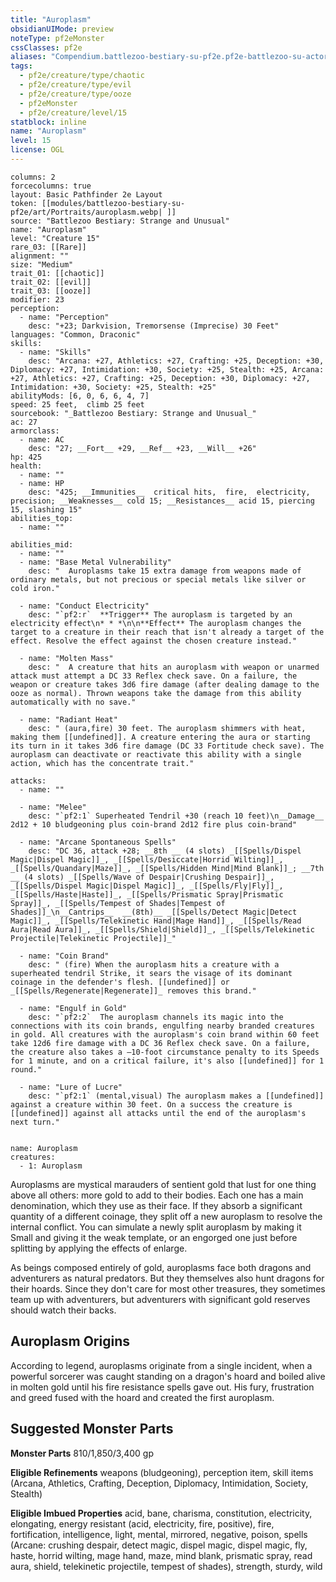 ```yaml
---
title: "Auroplasm"
obsidianUIMode: preview
noteType: pf2eMonster
cssClasses: pf2e
aliases: "Compendium.battlezoo-bestiary-su-pf2e.pf2e-battlezoo-su-actors.Actor.wpitO1OFPbyy5OWm" 
tags:
  - pf2e/creature/type/chaotic
  - pf2e/creature/type/evil
  - pf2e/creature/type/ooze
  - pf2eMonster
  - pf2e/creature/level/15
statblock: inline
name: "Auroplasm"
level: 15
license: OGL
---
```


```statblock
columns: 2
forcecolumns: true
layout: Basic Pathfinder 2e Layout
token: [[modules/battlezoo-bestiary-su-pf2e/art/Portraits/auroplasm.webp| ]]
source: "Battlezoo Bestiary: Strange and Unusual"
name: "Auroplasm"
level: "Creature 15"
rare_03: [[Rare]]
alignment: ""
size: "Medium"
trait_01: [[chaotic]]
trait_02: [[evil]]
trait_03: [[ooze]]
modifier: 23
perception:
  - name: "Perception"
    desc: "+23; Darkvision, Tremorsense (Imprecise) 30 Feet"
languages: "Common, Draconic"
skills:
  - name: "Skills"
    desc: "Arcana: +27, Athletics: +27, Crafting: +25, Deception: +30, Diplomacy: +27, Intimidation: +30, Society: +25, Stealth: +25, Arcana: +27, Athletics: +27, Crafting: +25, Deception: +30, Diplomacy: +27, Intimidation: +30, Society: +25, Stealth: +25"
abilityMods: [6, 0, 6, 6, 4, 7]
speed: 25 feet,  climb 25 feet
sourcebook: "_Battlezoo Bestiary: Strange and Unusual_"
ac: 27
armorclass:
  - name: AC
    desc: "27; __Fort__ +29, __Ref__ +23, __Will__ +26"
hp: 425
health:
  - name: ""
  - name: HP
    desc: "425; __Immunities__  critical hits,  fire,  electricity,  precision; __Weaknesses__ cold 15; __Resistances__ acid 15, piercing 15, slashing 15"
abilities_top:
  - name: ""

abilities_mid:
  - name: ""
  - name: "Base Metal Vulnerability"
    desc: "  Auroplasms take 15 extra damage from weapons made of ordinary metals, but not precious or special metals like silver or cold iron."

  - name: "Conduct Electricity"
    desc: "`pf2:r`  **Trigger** The auroplasm is targeted by an electricity effect\n* * *\n\n**Effect** The auroplasm changes the target to a creature in their reach that isn't already a target of the effect. Resolve the effect against the chosen creature instead."

  - name: "Molten Mass"
    desc: "  A creature that hits an auroplasm with weapon or unarmed attack must attempt a DC 33 Reflex check save. On a failure, the weapon or creature takes 3d6 fire damage (after dealing damage to the ooze as normal). Thrown weapons take the damage from this ability automatically with no save."

  - name: "Radiant Heat"
    desc: " (aura,fire) 30 feet. The auroplasm shimmers with heat, making them [[undefined]]. A creature entering the aura or starting its turn in it takes 3d6 fire damage (DC 33 Fortitude check save). The auroplasm can deactivate or reactivate this ability with a single action, which has the concentrate trait."

attacks:
  - name: ""

  - name: "Melee"
    desc: "`pf2:1` Superheated Tendril +30 (reach 10 feet)\n__Damage__  2d12 + 10 bludgeoning plus coin-brand 2d12 fire plus coin-brand"

  - name: "Arcane Spontaneous Spells"
    desc: "DC 36, attack +28; __8th __ (4 slots) _[[Spells/Dispel Magic|Dispel Magic]]_, _[[Spells/Desiccate|Horrid Wilting]]_, _[[Spells/Quandary|Maze]]_, _[[Spells/Hidden Mind|Mind Blank]]_; __7th __ (4 slots) _[[Spells/Wave of Despair|Crushing Despair]]_, _[[Spells/Dispel Magic|Dispel Magic]]_, _[[Spells/Fly|Fly]]_, _[[Spells/Haste|Haste]]_, _[[Spells/Prismatic Spray|Prismatic Spray]]_, _[[Spells/Tempest of Shades|Tempest of Shades]]_\n__Cantrips__  __(8th)__ _[[Spells/Detect Magic|Detect Magic]]_, _[[Spells/Telekinetic Hand|Mage Hand]]_, _[[Spells/Read Aura|Read Aura]]_, _[[Spells/Shield|Shield]]_, _[[Spells/Telekinetic Projectile|Telekinetic Projectile]]_"

  - name: "Coin Brand"
    desc: " (fire) When the auroplasm hits a creature with a superheated tendril Strike, it sears the visage of its dominant coinage in the defender's flesh. [[undefined]] or _[[Spells/Regenerate|Regenerate]]_ removes this brand."

  - name: "Engulf in Gold"
    desc: "`pf2:2`  The auroplasm channels its magic into the connections with its coin brands, engulfing nearby branded creatures in gold. All creatures with the auroplasm's coin brand within 60 feet take 12d6 fire damage with a DC 36 Reflex check save. On a failure, the creature also takes a –10-foot circumstance penalty to its Speeds for 1 minute, and on a critical failure, it's also [[undefined]] for 1 round."

  - name: "Lure of Lucre"
    desc: "`pf2:1` (mental,visual) The auroplasm makes a [[undefined]] against a creature within 30 feet. On a success the creature is [[undefined]] against all attacks until the end of the auroplasm's next turn."
 
```

```encounter-table
name: Auroplasm
creatures:
  - 1: Auroplasm
```



Auroplasms are mystical marauders of sentient gold that lust for one thing above all others: more gold to add to their bodies. Each one has a main denomination, which they use as their face. If they absorb a significant quantity of a different coinage, they split off a new auroplasm to resolve the internal conflict. You can simulate a newly split auroplasm by making it Small and giving it the weak template, or an engorged one just before splitting by applying the effects of enlarge.

As beings composed entirely of gold, auroplasms face both dragons and adventurers as natural predators. But they themselves also hunt dragons for their hoards. Since they don't care for most other treasures, they sometimes team up with adventurers, but adventurers with significant gold reserves should watch their backs.

## Auroplasm Origins

According to legend, auroplasms originate from a single incident, when a powerful sorcerer was caught standing on a dragon's hoard and boiled alive in molten gold until his fire resistance spells gave out. His fury, frustration and greed fused with the hoard and created the first auroplasm.

## Suggested Monster Parts

**Monster Parts** 810/1,850/3,400 gp

**Eligible Refinements** weapons (bludgeoning), perception item, skill items (Arcana, Athletics, Crafting, Deception, Diplomacy, Intimidation, Society, Stealth)

**Eligible Imbued Properties** acid, bane, charisma, constitution, electricity, elongating, energy resistant (acid, electricity, fire, positive), fire, fortification, intelligence, light, mental, mirrored, negative, poison, spells (Arcane: crushing despair, detect magic, dispel magic, dispel magic, fly, haste, horrid wilting, mage hand, maze, mind blank, prismatic spray, read aura, shield, telekinetic projectile, tempest of shades), strength, sturdy, wild

